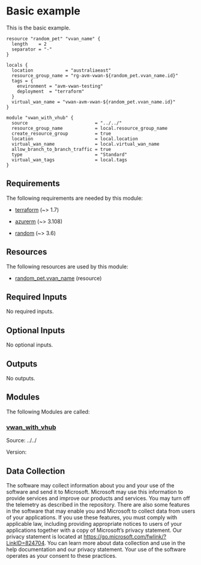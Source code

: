 <!-- BEGIN_TF_DOCS -->
# Basic example

This is the basic example.

```hcl
resource "random_pet" "vvan_name" {
  length    = 2
  separator = "-"
}

locals {
  location            = "australiaeast"
  resource_group_name = "rg-avm-vwan-${random_pet.vvan_name.id}"
  tags = {
    environment = "avm-vwan-testing"
    deployment  = "terraform"
  }
  virtual_wan_name = "vwan-avm-vwan-${random_pet.vvan_name.id}"
}

module "vwan_with_vhub" {
  source                         = "../../"
  resource_group_name            = local.resource_group_name
  create_resource_group          = true
  location                       = local.location
  virtual_wan_name               = local.virtual_wan_name
  allow_branch_to_branch_traffic = true
  type                           = "Standard"
  virtual_wan_tags               = local.tags
}
```

<!-- markdownlint-disable MD033 -->
## Requirements

The following requirements are needed by this module:

- <a name="requirement_terraform"></a> [terraform](#requirement\_terraform) (~> 1.7)

- <a name="requirement_azurerm"></a> [azurerm](#requirement\_azurerm) (~> 3.108)

- <a name="requirement_random"></a> [random](#requirement\_random) (~> 3.6)

## Resources

The following resources are used by this module:

- [random_pet.vvan_name](https://registry.terraform.io/providers/hashicorp/random/latest/docs/resources/pet) (resource)

<!-- markdownlint-disable MD013 -->
## Required Inputs

No required inputs.

## Optional Inputs

No optional inputs.

## Outputs

No outputs.

## Modules

The following Modules are called:

### <a name="module_vwan_with_vhub"></a> [vwan\_with\_vhub](#module\_vwan\_with\_vhub)

Source: ../../

Version:

<!-- markdownlint-disable-next-line MD041 -->
## Data Collection

The software may collect information about you and your use of the software and send it to Microsoft. Microsoft may use this information to provide services and improve our products and services. You may turn off the telemetry as described in the repository. There are also some features in the software that may enable you and Microsoft to collect data from users of your applications. If you use these features, you must comply with applicable law, including providing appropriate notices to users of your applications together with a copy of Microsoft’s privacy statement. Our privacy statement is located at <https://go.microsoft.com/fwlink/?LinkID=824704>. You can learn more about data collection and use in the help documentation and our privacy statement. Your use of the software operates as your consent to these practices.
<!-- END_TF_DOCS -->